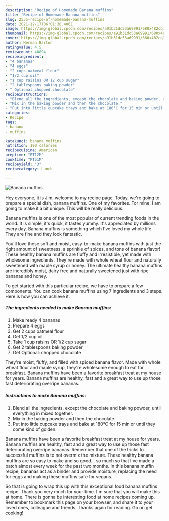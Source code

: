 ```yaml
---
description: "Recipe of Homemade Banana muffins"
title: "Recipe of Homemade Banana muffins"
slug: 2535-recipe-of-homemade-banana-muffins
date: 2021-12-17T06:01:38.406Z
image: https://img-global.cpcdn.com/recipes/a91b31dc53a69991/680x482cq70/banana-muffins-recipe-main-photo.jpg
thumbnail: https://img-global.cpcdn.com/recipes/a91b31dc53a69991/680x482cq70/banana-muffins-recipe-main-photo.jpg
cover: https://img-global.cpcdn.com/recipes/a91b31dc53a69991/680x482cq70/banana-muffins-recipe-main-photo.jpg
author: Herman Barton
ratingvalue: 4.5
reviewcount: 40894
recipeingredient:
- "4 bananas"
- "4 eggs"
- "2 cups oatmeal flour"
- "1/2 cup oil"
- "1 cup raisins OR 12 cup sugar"
- "2 tablespoons baking powder"
- " Optional chopped chocolate"
recipeinstructions:
- "Blend all the ingredients, except the chocolate and baking powder, until everything in mixed together."
- "Mix in the baking powder and then the chocolate."
- "Put into little cupcake trays and bake at 180°C for 15 min or until they come kind of golden."
categories:
- Recipe
tags:
- banana
- muffins

katakunci: banana muffins 
nutrition: 190 calories
recipecuisine: American
preptime: "PT12M"
cooktime: "PT51M"
recipeyield: "3"
recipecategory: Lunch

---
```



![Banana muffins](https://img-global.cpcdn.com/recipes/a91b31dc53a69991/680x482cq70/banana-muffins-recipe-main-photo.jpg)

Hey everyone, it is Jim, welcome to my recipe page. Today, we're going to prepare a special dish, banana muffins. One of my favorites. For mine, I am going to make it a bit unique. This will be really delicious.

Banana muffins is one of the most popular of current trending foods in the world. It is simple, it's quick, it tastes yummy. It's appreciated by millions every day. Banana muffins is something which I've loved my whole life. They are fine and they look fantastic.

You'll love these soft and moist, easy-to-make banana muffins with just the right amount of sweetness, a sprinkle of spices, and tons of banana flavor! These healthy banana muffins are fluffy and irresistible, yet made with wholesome ingredients. They're made with whole wheat flour and naturally sweetened with maple syrup or honey. The ultimate healthy banana muffins are incredibly moist, dairy free and naturally sweetened just with ripe bananas and honey.


To get started with this particular recipe, we have to prepare a few components. You can cook banana muffins using 7 ingredients and 3 steps. Here is how you can achieve it.

<!--inarticleads1-->

##### The ingredients needed to make Banana muffins:

1. Make ready 4 bananas
1. Prepare 4 eggs
1. Get 2 cups oatmeal flour
1. Get 1/2 cup oil
1. Take 1 cup raisins OR 1/2 cup sugar
1. Get 2 tablespoons baking powder
1. Get  Optional: chopped chocolate


They're moist, fluffy, and filled with spiced banana flavor. Made with whole wheat flour and maple syrup, they're wholesome enough to eat for breakfast. Banana muffins have been a favorite breakfast treat at my house for years. Banana muffins are healthy, fast and a great way to use up those fast deteriorating overripe bananas. 

<!--inarticleads2-->

##### Instructions to make Banana muffins:

1. Blend all the ingredients, except the chocolate and baking powder, until everything in mixed together.
1. Mix in the baking powder and then the chocolate.
1. Put into little cupcake trays and bake at 180°C for 15 min or until they come kind of golden.


Banana muffins have been a favorite breakfast treat at my house for years. Banana muffins are healthy, fast and a great way to use up those fast deteriorating overripe bananas. Remember that one of the tricks to successful muffins is to not overmix the mixture. These healthy banana muffins are so easy to make and so good… so much so that I've made a batch almost every week for the past two months. In this banana muffin recipe, bananas act as a binder and provide moisture, replacing the need for eggs and making these muffins safe for vegans. 

So that is going to wrap this up with this exceptional food banana muffins recipe. Thank you very much for your time. I'm sure that you will make this at home. There is gonna be interesting food at home recipes coming up. Remember to bookmark this page on your browser, and share it to your loved ones, colleague and friends. Thanks again for reading. Go on get cooking!
